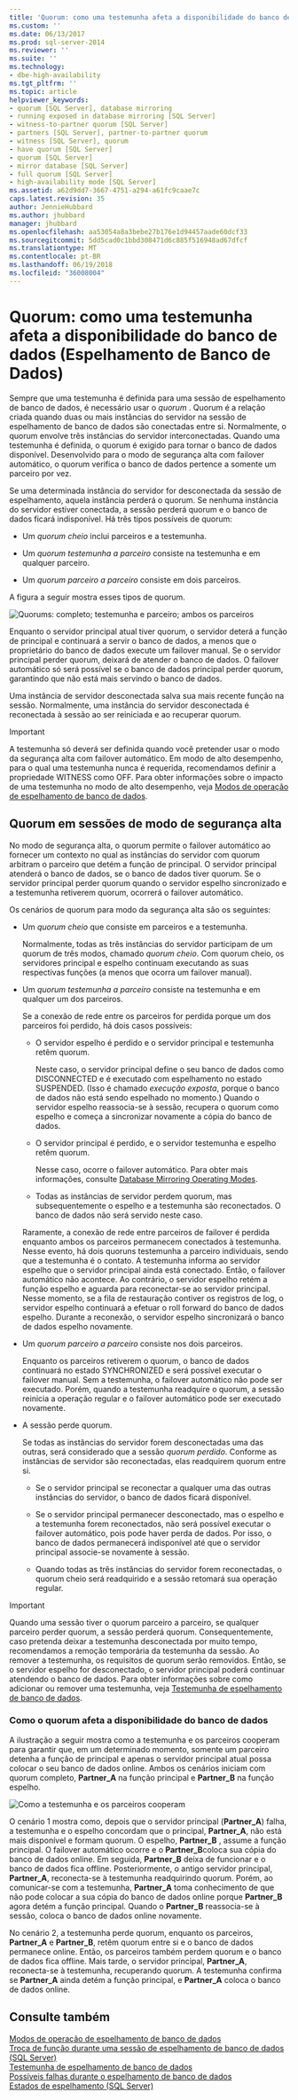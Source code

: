 ```yaml
---
title: 'Quorum: como uma testemunha afeta a disponibilidade do banco de dados (Espelhamento de Banco de Dados) | Microsoft Docs'
ms.custom: ''
ms.date: 06/13/2017
ms.prod: sql-server-2014
ms.reviewer: ''
ms.suite: ''
ms.technology:
- dbe-high-availability
ms.tgt_pltfrm: ''
ms.topic: article
helpviewer_keywords:
- quorum [SQL Server], database mirroring
- running exposed in database mirroring [SQL Server]
- witness-to-partner quorum [SQL Server]
- partners [SQL Server], partner-to-partner quorum
- witness [SQL Server], quorum
- have quorum [SQL Server]
- quorum [SQL Server]
- mirror database [SQL Server]
- full quorum [SQL Server]
- high-availability mode [SQL Server]
ms.assetid: a62d9dd7-3667-4751-a294-a61fc9caae7c
caps.latest.revision: 35
author: JennieHubbard
ms.author: jhubbard
manager: jhubbard
ms.openlocfilehash: aa53054a8a3bebe27b176e1d94457aade60dcf33
ms.sourcegitcommit: 5dd5cad0c1bbd308471d6c885f516948ad67dfcf
ms.translationtype: MT
ms.contentlocale: pt-BR
ms.lasthandoff: 06/19/2018
ms.locfileid: "36008004"
---
```

# <a name="quorum-how-a-witness-affects-database-availability-database-mirroring"></a>Quorum: como uma testemunha afeta a disponibilidade do banco de dados (Espelhamento de Banco de Dados)
  Sempre que uma testemunha é definida para uma sessão de espelhamento de banco de dados, é necessário usar o *quorum* . Quorum é a relação criada quando duas ou mais instâncias do servidor na sessão de espelhamento de banco de dados são conectadas entre si. Normalmente, o quorum envolve três instâncias do servidor interconectadas. Quando uma testemunha é definida, o quorum é exigido para tornar o banco de dados disponível. Desenvolvido para o modo de segurança alta com failover automático, o quorum verifica o banco de dados pertence a somente um parceiro por vez.  
  
 Se uma determinada instância do servidor for desconectada da sessão de espelhamento, aquela instância perderá o quorum. Se nenhuma instância do servidor estiver conectada, a sessão perderá quorum e o banco de dados ficará indisponível. Há três tipos possíveis de quorum:  
  
-   Um *quorum cheio* inclui parceiros e a testemunha.  
  
-   Um *quorum testemunha a parceiro* consiste na testemunha e em qualquer parceiro.  
  
-   Um *quorum parceiro a parceiro* consiste em dois parceiros.  
  
 A figura a seguir mostra esses tipos de quorum.  
  
 ![Quorums: completo; testemunha e parceiro; ambos os parceiros](../media/dbm-failovautoquorum.gif "Quorums: full; witness and partner; both partners")  
  
 Enquanto o servidor principal atual tiver quorum, o servidor deterá a função de principal e continuará a servir o banco de dados, a menos que o proprietário do banco de dados execute um failover manual. Se o servidor principal perder quorum, deixará de atender o banco de dados. O failover automático só será possível se o banco de dados principal perder quorum, garantindo que não está mais servindo o banco de dados.  
  
 Uma instância de servidor desconectada salva sua mais recente função na sessão. Normalmente, uma instância do servidor desconectada é reconectada à sessão ao ser reiniciada e ao recuperar quorum.  
  
> [!IMPORTANT]  
>  A testemunha só deverá ser definida quando você pretender usar o modo da segurança alta com failover automático. Em modo de alto desempenho, para o qual uma testemunha nunca é requerida, recomendamos definir a propriedade WITNESS como OFF. Para obter informações sobre o impacto de uma testemunha no modo de alto desempenho, veja [Modos de operação de espelhamento de banco de dados](database-mirroring-operating-modes.md).  
  
## <a name="quorum-in-high-safety-mode-sessions"></a>Quorum em sessões de modo de segurança alta  
 No modo de segurança alta, o quorum permite o failover automático ao fornecer um contexto no qual as instâncias do servidor com quorum arbitram o parceiro que detém a função de principal. O servidor principal atenderá o banco de dados, se o banco de dados tiver quorum. Se o servidor principal perder quorum quando o servidor espelho sincronizado e a testemunha retiverem quorum, ocorrerá o failover automático.  
  
 Os cenários de quorum para modo da segurança alta são os seguintes:  
  
-   Um *quorum cheio* que consiste em parceiros e a testemunha.  
  
     Normalmente, todas as três instâncias do servidor participam de um quorum de três modos, chamado *quorum cheio*. Com quorum cheio, os servidores principal e espelho continuam executando as suas respectivas funções (a menos que ocorra um failover manual).  
  
-   Um *quorum testemunha a parceiro* consiste na testemunha e em qualquer um dos parceiros.  
  
     Se a conexão de rede entre os parceiros for perdida porque um dos parceiros foi perdido, há dois casos possíveis:  
  
    -   O servidor espelho é perdido e o servidor principal e testemunha retêm quorum.  
  
         Neste caso, o servidor principal define o seu banco de dados como DISCONNECTED e é executado com espelhamento no estado SUSPENDED. (Isso é chamado *execução exposta*, porque o banco de dados não está sendo espelhado no momento.) Quando o servidor espelho reassocia-se à sessão, recupera o quorum como espelho e começa a sincronizar novamente a cópia do banco de dados.  
  
    -   O servidor principal é perdido, e o servidor testemunha e espelho retêm quorum.  
  
         Nesse caso, ocorre o failover automático. Para obter mais informações, consulte [Database Mirroring Operating Modes](database-mirroring-operating-modes.md).  
  
    -   Todas as instâncias de servidor perdem quorum, mas subsequentemente o espelho e a testemunha são reconectados. O banco de dados não será servido neste caso.  
  
     Raramente, a conexão de rede entre parceiros de failover é perdida enquanto ambos os parceiros permanecem conectados à testemunha. Nesse evento, há dois quoruns testemunha a parceiro individuais, sendo que a testemunha é o contato. A testemunha informa ao servidor espelho que o servidor principal ainda está conectado. Então, o failover automático não acontece. Ao contrário, o servidor espelho retém a função espelho e aguarda para reconectar-se ao servidor principal. Nesse momento, se a fila de restauração contiver os registros de log, o servidor espelho continuará a efetuar o roll forward do banco de dados espelho. Durante a reconexão, o servidor espelho sincronizará o banco de dados espelho novamente.  
  
-   Um *quorum parceiro a parceiro* consiste nos dois parceiros.  
  
     Enquanto os parceiros retiverem o quorum, o banco de dados continuará no estado SYNCHRONIZED e será possível executar o failover manual. Sem a testemunha, o failover automático não pode ser executado. Porém, quando a testemunha readquire o quorum, a sessão reinicia a operação regular e o failover automático pode ser executado novamente.  
  
-   A sessão perde quorum.  
  
     Se todas as instâncias do servidor forem desconectadas uma das outras, será considerado que a sessão *quorum perdido*. Conforme as instâncias de servidor são reconectadas, elas readquirem quorum entre si.  
  
    -   Se o servidor principal se reconectar a qualquer uma das outras instâncias do servidor, o banco de dados ficará disponível.  
  
    -   Se o servidor principal permanecer desconectado, mas o espelho e a testemunha forem reconectados, não será possível executar o failover automático, pois pode haver perda de dados. Por isso, o banco de dados permanecerá indisponível até que o servidor principal associe-se novamente à sessão.  
  
    -   Quando todas as três instâncias do servidor forem reconectadas, o quorum cheio será readquirido e a sessão retomará sua operação regular.  
  
> [!IMPORTANT]  
>  Quando uma sessão tiver o quorum parceiro a parceiro, se qualquer parceiro perder quorum, a sessão perderá quorum. Consequentemente, caso pretenda deixar a testemunha desconectada por muito tempo, recomendamos a remoção temporária da testemunha da sessão. Ao remover a testemunha, os requisitos de quorum serão removidos. Então, se o servidor espelho for desconectado, o servidor principal poderá continuar atendendo o banco de dados. Para obter informações sobre como adicionar ou remover uma testemunha, veja [Testemunha de espelhamento de banco de dados](database-mirroring-witness.md).  
  
### <a name="how-quorum-affects-database-availability"></a>Como o quorum afeta a disponibilidade do banco de dados  
 A ilustração a seguir mostra como a testemunha e os parceiros cooperam para garantir que, em um determinado momento, somente um parceiro detenha a função de principal e apenas o servidor principal atual possa colocar o seu banco de dados online. Ambos os cenários iniciam com quorum completo, **Partner_A** na função principal e **Partner_B** na função espelho.  
  
 ![Como a testemunha e os parceiros cooperam](../media/dbm-quorum-scenarios.gif "How the witness and partners cooperate")  
  
 O cenário 1 mostra como, depois que o servidor principal (**Partner_A**) falha, a testemunha e o espelho concordam que o principal, **Partner_A**, não está mais disponível e formam quorum. O espelho, **Partner_B** , assume a função principal. O failover automático ocorre e o **Partner_B**coloca sua cópia do banco de dados online. Em seguida, **Partner_B** deixa de funcionar e o banco de dados fica offline. Posteriormente, o antigo servidor principal, **Partner_A**, reconecta-se à testemunha readquirindo quorum. Porém, ao comunicar-se com a testemunha, **Partner_A** toma conhecimento de que não pode colocar a sua cópia do banco de dados online porque **Partner_B** agora detém a função principal. Quando o **Partner_B** reassocia-se à sessão, coloca o banco de dados online novamente.  
  
 No cenário 2, a testemunha perde quorum, enquanto os parceiros, **Partner_A** e **Partner_B**, retêm quorum entre si e o banco de dados permanece online. Então, os parceiros também perdem quorum e o banco de dados fica offline. Mais tarde, o servidor principal, **Partner_A**, reconecta-se à testemunha, recuperando quorum. A testemunha confirma se **Partner_A** ainda detém a função principal, e **Partner_A** coloca o banco de dados online.  
  
## <a name="see-also"></a>Consulte também  
 [Modos de operação de espelhamento de banco de dados](database-mirroring-operating-modes.md)   
 [Troca de função durante uma sessão de espelhamento de banco de dados &#40;SQL Server&#41;](role-switching-during-a-database-mirroring-session-sql-server.md)   
 [Testemunha de espelhamento de banco de dados](database-mirroring-witness.md)   
 [Possíveis falhas durante o espelhamento de banco de dados](possible-failures-during-database-mirroring.md)   
 [Estados de espelhamento &#40;SQL Server&#41;](mirroring-states-sql-server.md)  
  
  